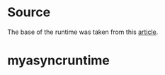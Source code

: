 # Source

The base of the runtime was taken from this [article](https://tweedegolf.nl/en/blog/114/building-an-async-runtime-with-mio).
# myasyncruntime
